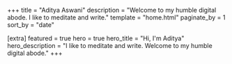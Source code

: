 +++
title = "Aditya Aswani"
description = "Welcome to my humble digital abode. I like to meditate and write."
template = "home.html"
paginate_by = 1
sort_by = "date"

[extra]
featured = true
hero = true
hero_title = "Hi, I'm Aditya"
hero_description = "I like to meditate and write. Welcome to my humble digital abode."
+++
